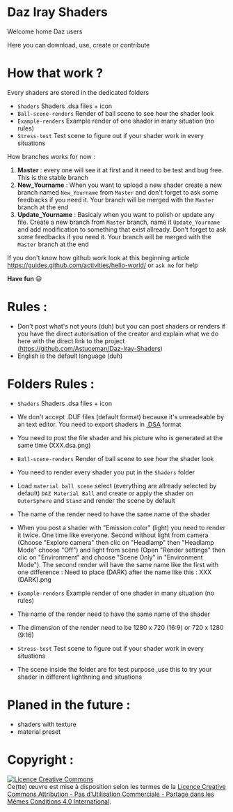 # Daz Iray Shaders 
Welcome home Daz users

Here you can download, use, create or contribute

# How that work ?
Every shaders are stored in the dedicated folders

- `Shaders`               Shaders .dsa files + icon
- `Ball-scene-renders`    Render of ball scene to see how the shader look
- `Example-renders`       Example render of one shader in many situation (no rules)
- `Stress-test`           Test scene to figure out if your shader work in every situations

How branches works for now :

1. **Master** : every one will see it at first and it need to be test and bug free. This is the stable branch
2. **New_Yourname** : When you want to upload a new shader create a new branch named `New_Yourname` from `Master` and don't forget to ask some feedbacks if you need it. Your branch will be merged with the `Master` branch at the end
3. **Update_Yourname** : Basicaly when you want to polish or update any file. Create a new branch from `Master` branch, name it `Update_Yourname` and add modification to something that exist allready. Don't forget to ask some feedbacks if you need it. Your branch will be merged with the `Master` branch at the end


If you don't know how github work look at this beginning article https://guides.github.com/activities/hello-world/ or `ask me` for help

**Have fun**  :smiley:

# Rules :
- Don't post what's not yours (duh) but you can post shaders or renders if you have the direct autorisation of the creator and explain what we do here with the direct link to the project (https://github.com/Astuceman/Daz-Iray-Shaders)
- English is the default language (duh)

# Folders Rules :
- `Shaders`               Shaders .dsa files + icon

 - We don't accept .DUF files (default format) because it's unreadeable by an text editor. 
You need to export shaders in <a href="https://youtu.be/wvOotDR_cuI" target="_blank">.DSA</a> format
 - You need to post the file shader and his picture who is generated at the same time (XXX.dsa.png)

- `Ball-scene-renders`    Render of ball scene to see how the shader look

 - You need to render every shader you put in the `Shaders` folder 
 - Load `material ball scene` select (everything are allready selected by default) `DAZ Material Ball` and create or apply the shader on `OuterSphere` and `Stand` and render the scene by default
 - The name of the render need to have the same name of the shader
 - When you post a shader with "Emission color" (light) you need to render it twice. One time like everyone. Second without light from camera (Choose "Explore camera" then clic on "Headlamp" then "Headlamp Mode" choose "Off") and light from scene (Open "Render settings" then clic on "Environment" and choose "Scene Only" in "Environment Mode"). The second render will have the same name like the first with one difference : Need to place (DARK) after the name like this : XXX (DARK).png

- `Example-renders`       Example render of one shader in many situation (no rules)

 - The name of the render need to have the same name of the shader
 - The dimension of the render need to be 1280 x 720 (16:9) or 720 x 1280 (9:16)

- `Stress-test`           Test scene to figure out if your shader work in every situations

 - The scene inside the folder are for test purpose ,use this to try your shader in different lighthning and situations 

# Planed in the future :
- shaders with texture
- material preset

# Copyright :

<a rel="license" href="http://creativecommons.org/licenses/by-nc-sa/4.0/"><img alt="Licence Creative Commons" style="border-width:0" src="https://i.creativecommons.org/l/by-nc-sa/4.0/88x31.png" /></a><br />Ce(tte) œuvre est mise à disposition selon les termes de la <a rel="license" href="http://creativecommons.org/licenses/by-nc-sa/4.0/">Licence Creative Commons Attribution - Pas d’Utilisation Commerciale - Partage dans les Mêmes Conditions 4.0 International</a>.
